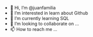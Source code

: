 - 👋 Hi, I’m @juanfamilia
- 👀 I’m interested in learn about Github
- 🌱 I’m currently learning SQL
- 💞️ I’m looking to collaborate on ...
- 📫 How to reach me ...

<!---
juanfamilia/juanfamilia is a ✨ special ✨ repository because its `README.md` (this file) appears on your GitHub profile.
You can click the Preview link to take a look at your changes.
--->
